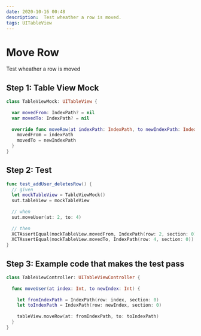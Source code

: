 ```yaml
---
date: 2020-10-16 00:48
description:  Test wheather a row is moved.
tags: UITableView
---
```


# Move Row

Test wheather a row is moved

## Step 1: Table View Mock

```swift
class TableViewMock: UITableView {
  
  var movedFrom: IndexPath? = nil
  var movedTo: IndexPath? = nil
  
  override func moveRow(at indexPath: IndexPath, to newIndexPath: IndexPath) {
    movedFrom = indexPath
    movedTo = newIndexPath
  }
}
```

## Step 2: Test

```swift
func test_addUser_deletesRow() {
  // given
  let mockTableView = TableViewMock()
  sut.tableView = mockTableView
  
  // when
  sut.moveUser(at: 2, to: 4)
  
  // then
  XCTAssertEqual(mockTableView.movedFrom, IndexPath(row: 2, section: 0))
  XCTAssertEqual(mockTableView.movedTo, IndexPath(row: 4, section: 0))
}
```

## Step 3: Example code that makes the test pass

```swift
class TableViewController: UITableViewController {
  
  func moveUser(at index: Int, to newIndex: Int) {
    
    let fromIndexPath = IndexPath(row: index, section: 0)
    let toIndexPath = IndexPath(row: newIndex, section: 0)
    
    tableView.moveRow(at: fromIndexPath, to: toIndexPath)
  }
}
```


